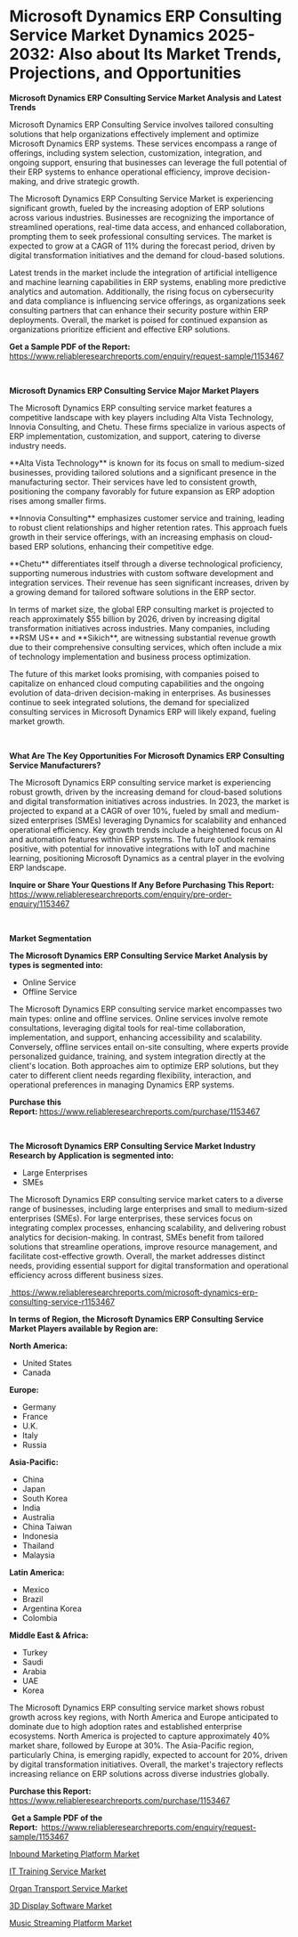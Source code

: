 <p><h1>Microsoft Dynamics ERP Consulting Service Market Dynamics 2025-2032: Also about Its Market Trends, Projections, and Opportunities</h1></p><p><strong>Microsoft Dynamics ERP Consulting Service Market Analysis and Latest Trends</strong></p>
<p><p>Microsoft Dynamics ERP Consulting Service involves tailored consulting solutions that help organizations effectively implement and optimize Microsoft Dynamics ERP systems. These services encompass a range of offerings, including system selection, customization, integration, and ongoing support, ensuring that businesses can leverage the full potential of their ERP systems to enhance operational efficiency, improve decision-making, and drive strategic growth.</p><p>The Microsoft Dynamics ERP Consulting Service Market is experiencing significant growth, fueled by the increasing adoption of ERP solutions across various industries. Businesses are recognizing the importance of streamlined operations, real-time data access, and enhanced collaboration, prompting them to seek professional consulting services. The market is expected to grow at a CAGR of 11% during the forecast period, driven by digital transformation initiatives and the demand for cloud-based solutions.</p><p>Latest trends in the market include the integration of artificial intelligence and machine learning capabilities in ERP systems, enabling more predictive analytics and automation. Additionally, the rising focus on cybersecurity and data compliance is influencing service offerings, as organizations seek consulting partners that can enhance their security posture within ERP deployments. Overall, the market is poised for continued expansion as organizations prioritize efficient and effective ERP solutions.</p></p>
<p><strong>Get a Sample PDF of the Report:&nbsp;</strong> <a href="https://www.reliableresearchreports.com/enquiry/request-sample/1153467?utm_campaign=3090&utm_medium=2&utm_source=Github&utm_content=ia&utm_term=11032025&utm_id=microsoft-dynamics-erp-consulting-service">https://www.reliableresearchreports.com/enquiry/request-sample/1153467</a></p>
<p>&nbsp;</p>
<p><strong>Microsoft Dynamics ERP Consulting Service Major Market Players</strong></p>
<p><p>The Microsoft Dynamics ERP consulting service market features a competitive landscape with key players including Alta Vista Technology, Innovia Consulting, and Chetu. These firms specialize in various aspects of ERP implementation, customization, and support, catering to diverse industry needs.</p><p>**Alta Vista Technology** is known for its focus on small to medium-sized businesses, providing tailored solutions and a significant presence in the manufacturing sector. Their services have led to consistent growth, positioning the company favorably for future expansion as ERP adoption rises among smaller firms.</p><p>**Innovia Consulting** emphasizes customer service and training, leading to robust client relationships and higher retention rates. This approach fuels growth in their service offerings, with an increasing emphasis on cloud-based ERP solutions, enhancing their competitive edge.</p><p>**Chetu** differentiates itself through a diverse technological proficiency, supporting numerous industries with custom software development and integration services. Their revenue has seen significant increases, driven by a growing demand for tailored software solutions in the ERP sector.</p><p>In terms of market size, the global ERP consulting market is projected to reach approximately $55 billion by 2026, driven by increasing digital transformation initiatives across industries. Many companies, including **RSM US** and **Sikich**, are witnessing substantial revenue growth due to their comprehensive consulting services, which often include a mix of technology implementation and business process optimization.</p><p>The future of this market looks promising, with companies poised to capitalize on enhanced cloud computing capabilities and the ongoing evolution of data-driven decision-making in enterprises. As businesses continue to seek integrated solutions, the demand for specialized consulting services in Microsoft Dynamics ERP will likely expand, fueling market growth.</p></p>
<p>&nbsp;</p>
<p><strong>What Are The Key Opportunities For Microsoft Dynamics ERP Consulting Service Manufacturers?</strong></p>
<p><p>The Microsoft Dynamics ERP consulting service market is experiencing robust growth, driven by the increasing demand for cloud-based solutions and digital transformation initiatives across industries. In 2023, the market is projected to expand at a CAGR of over 10%, fueled by small and medium-sized enterprises (SMEs) leveraging Dynamics for scalability and enhanced operational efficiency. Key growth trends include a heightened focus on AI and automation features within ERP systems. The future outlook remains positive, with potential for innovative integrations with IoT and machine learning, positioning Microsoft Dynamics as a central player in the evolving ERP landscape.</p></p>
<p><strong>Inquire or Share Your Questions If Any Before Purchasing This Report:</strong> <a href="https://www.reliableresearchreports.com/enquiry/pre-order-enquiry/1153467?utm_campaign=3090&utm_medium=2&utm_source=Github&utm_content=ia&utm_term=11032025&utm_id=microsoft-dynamics-erp-consulting-service">https://www.reliableresearchreports.com/enquiry/pre-order-enquiry/1153467</a></p>
<p>&nbsp;</p>
<p><strong>Market Segmentation</strong></p>
<p><strong>The Microsoft Dynamics ERP Consulting Service Market Analysis by types is segmented into:</strong></p>
<p><ul><li>Online Service</li><li>Offline Service</li></ul></p>
<p><p>The Microsoft Dynamics ERP consulting service market encompasses two main types: online and offline services. Online services involve remote consultations, leveraging digital tools for real-time collaboration, implementation, and support, enhancing accessibility and scalability. Conversely, offline services entail on-site consulting, where experts provide personalized guidance, training, and system integration directly at the client's location. Both approaches aim to optimize ERP solutions, but they cater to different client needs regarding flexibility, interaction, and operational preferences in managing Dynamics ERP systems.</p></p>
<p><strong>Purchase this Report:&nbsp;</strong><a href="https://www.reliableresearchreports.com/purchase/1153467?utm_campaign=3090&utm_medium=2&utm_source=Github&utm_content=ia&utm_term=11032025&utm_id=microsoft-dynamics-erp-consulting-service">https://www.reliableresearchreports.com/purchase/1153467</a></p>
<p>&nbsp;</p>
<p><strong>The Microsoft Dynamics ERP Consulting Service Market Industry Research by Application is segmented into:</strong></p>
<p><ul><li>Large Enterprises</li><li>SMEs</li></ul></p>
<p><p>The Microsoft Dynamics ERP consulting service market caters to a diverse range of businesses, including large enterprises and small to medium-sized enterprises (SMEs). For large enterprises, these services focus on integrating complex processes, enhancing scalability, and delivering robust analytics for decision-making. In contrast, SMEs benefit from tailored solutions that streamline operations, improve resource management, and facilitate cost-effective growth. Overall, the market addresses distinct needs, providing essential support for digital transformation and operational efficiency across different business sizes.</p></p>
<p><a href="https://www.reliableresearchreports.com/microsoft-dynamics-erp-consulting-service-r1153467?utm_campaign=3090&utm_medium=2&utm_source=Github&utm_content=ia&utm_term=11032025&utm_id=microsoft-dynamics-erp-consulting-service">&nbsp;https://www.reliableresearchreports.com/microsoft-dynamics-erp-consulting-service-r1153467</a></p>
<p><strong>In terms of Region, the Microsoft Dynamics ERP Consulting Service Market Players available by Region are:</strong></p>
<p>
    <p> <strong> North America: </strong>
        <ul>
            <li>United States</li>
            <li>Canada</li>
        </ul>
        </p> 
    <p> <strong> Europe: </strong>
        <ul>
            <li>Germany</li>
            <li>France</li>
            <li>U.K.</li>
            <li>Italy</li>
            <li>Russia</li>
        </ul>
        </p> 
    <p> <strong> Asia-Pacific: </strong>
        <ul>
            <li>China</li>
            <li>Japan</li>
            <li>South Korea</li>
            <li>India</li>
            <li>Australia</li>
            <li>China Taiwan</li>
            <li>Indonesia</li>
            <li>Thailand</li>
            <li>Malaysia</li>
        </ul>
        </p> 
    <p> <strong> Latin America: </strong>
        <ul>
            <li>Mexico</li>
            <li>Brazil</li>
            <li>Argentina Korea</li>
            <li>Colombia</li>
        </ul>
        </p> 
    <p> <strong> Middle East & Africa: </strong>
        <ul>
            <li>Turkey</li>
            <li>Saudi</li>
            <li>Arabia</li>
            <li>UAE</li>
            <li>Korea</li>
        </ul>
    </p>
    </p>
<p><p>The Microsoft Dynamics ERP consulting service market shows robust growth across key regions, with North America and Europe anticipated to dominate due to high adoption rates and established enterprise ecosystems. North America is projected to capture approximately 40% market share, followed by Europe at 30%. The Asia-Pacific region, particularly China, is emerging rapidly, expected to account for 20%, driven by digital transformation initiatives. Overall, the market's trajectory reflects increasing reliance on ERP solutions across diverse industries globally.</p></p>
<p><strong>Purchase this Report: </strong><a href="https://www.reliableresearchreports.com/purchase/1153467?utm_campaign=3090&utm_medium=2&utm_source=Github&utm_content=ia&utm_term=11032025&utm_id=microsoft-dynamics-erp-consulting-service">https://www.reliableresearchreports.com/purchase/1153467</a></p>
<p>&nbsp;<strong>Get a Sample PDF of the Report:&nbsp;&nbsp;</strong><a href="https://www.reliableresearchreports.com/enquiry/request-sample/1153467?utm_campaign=3090&utm_medium=2&utm_source=Github&utm_content=ia&utm_term=11032025&utm_id=microsoft-dynamics-erp-consulting-service">https://www.reliableresearchreports.com/enquiry/request-sample/1153467</a></p>
<p><strong></strong></p>
<p><p><a href="https://github.com/ocambdidarhz/Market-Research-Report-List-1/blob/main/inbound-marketing-platform-market.md?utm_campaign=3090&utm_medium=2&utm_source=Github&utm_content=ia&utm_term=11032025&utm_id=microsoft-dynamics-erp-consulting-service">Inbound Marketing Platform Market</a></p><p><a href="https://github.com/theyasnare5w/Market-Research-Report-List-1/blob/main/it-training-service-market.md?utm_campaign=3090&utm_medium=2&utm_source=Github&utm_content=ia&utm_term=11032025&utm_id=microsoft-dynamics-erp-consulting-service">IT Training Service Market</a></p><p><a href="https://github.com/aslinalirey9/Market-Research-Report-List-1/blob/main/organ-transport-service-market.md?utm_campaign=3090&utm_medium=2&utm_source=Github&utm_content=ia&utm_term=11032025&utm_id=microsoft-dynamics-erp-consulting-service">Organ Transport Service Market</a></p><p><a href="https://github.com/kaidaloeckf7/Market-Research-Report-List-1/blob/main/3d-display-software-market.md?utm_campaign=3090&utm_medium=2&utm_source=Github&utm_content=ia&utm_term=11032025&utm_id=microsoft-dynamics-erp-consulting-service">3D Display Software Market</a></p><p><a href="https://github.com/arifasabeygb/Market-Research-Report-List-1/blob/main/music-streaming-platform-market.md?utm_campaign=3090&utm_medium=2&utm_source=Github&utm_content=ia&utm_term=11032025&utm_id=microsoft-dynamics-erp-consulting-service">Music Streaming Platform Market</a></p></p>